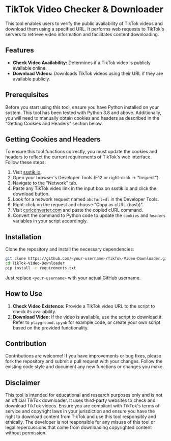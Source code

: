 # TikTok Video Checker & Downloader

This tool enables users to verify the public availability of TikTok videos and download them using a specified URL. It performs web requests to TikTok's servers to retrieve video information and facilitates content downloading.

## Features

- **Check Video Availability:** Determines if a TikTok video is publicly available online.
- **Download Videos:** Downloads TikTok videos using their URL if they are available publicly.

## Prerequisites

Before you start using this tool, ensure you have Python installed on your system. This tool has been tested with Python 3.8 and above. Additionally, you will need to manually obtain cookies and headers as described in the "Getting Cookies and Headers" section below.

## Getting Cookies and Headers

To ensure this tool functions correctly, you must update the cookies and headers to reflect the current requirements of TikTok's web interface. Follow these steps:

1. Visit [ssstik.io](https://ssstik.io).
2. Open your browser's Developer Tools (F12 or right-click -> "Inspect").
3. Navigate to the "Network" tab.
4. Paste any TikTok video link in the input box on ssstik.io and click the download button.
5. Look for a network request named `abc?url=dl` in the Developer Tools.
6. Right-click on the request and choose "Copy as cURL (bash)".
7. Visit [curlconverter.com](https://curlconverter.com/) and paste the copied cURL command.
8. Convert the command to Python code to update the `cookies` and `headers` variables in your script accordingly.

## Installation

Clone the repository and install the necessary dependencies:

```bash
git clone https://github.com/<your-username>/TikTok-Video-Downloader.git
cd TikTok-Video-Downloader
pip install -r requirements.txt
```

Just replace `<your-username>` with your actual GitHub username.

## How to Use

1. **Check Video Existence:** Provide a TikTok video URL to the script to check its availability.
2. **Download Video:** If the video is available, use the script to download it. Refer to `playground.ipynb` for example code, or create your own script based on the provided functionality.

## Contribution

Contributions are welcome! If you have improvements or bug fixes, please fork the repository and submit a pull request with your changes. Follow the existing code style and document any new functions or changes you make.

## Disclaimer

This tool is intended for educational and research purposes only and is not an official TikTok downloader. It uses third-party websites to check and download TikTok videos. Ensure you are compliant with TikTok's terms of service and copyright laws in your jurisdiction and ensure you have the right to download content from TikTok and use this tool responsibly and ethically. The developer is not responsible for any misuse of this tool or legal repercussions that come from downloading copyrighted content without permission.
